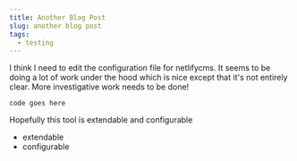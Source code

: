 ```yaml
---
title: Another Blog Post
slug: another blog post
tags:
  - testing
---
```

I﻿ think I need to edit the configuration file for netlifycms. It seems to be doing a lot of work under the hood which is nice except that it's not entirely clear. More investigative work needs to be done!



`c﻿ode goes here`

H﻿opefully this tool is extendable and configurable

* e﻿xtendable
* c﻿onfigurable